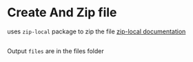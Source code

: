 # Create And Zip file

uses `zip-local` package to zip the file [zip-local documentation](https://github.com/Mostafa-Samir/zip-local)
##

Output `files` are in the files folder
